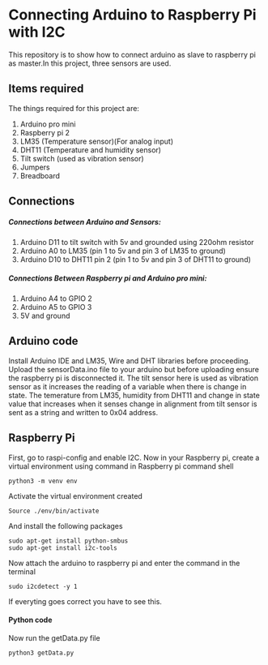 # Connecting Arduino to Raspberry Pi with I2C
This repository is to show how to connect arduino as slave to raspberry pi as master.In this project, three sensors are used. 
## Items required
The things required for this project are:
1. Arduino pro mini
2. Raspberry pi 2
3. LM35 (Temperature sensor)(For analog input)
4. DHT11 (Temperature and humidity sensor)
5. Tilt switch (used as vibration sensor)
6. Jumpers
7. Breadboard
## Connections
##### Connections between Arduino and Sensors:
1. Arduino D11 to tilt switch with 5v and grounded using 220ohm resistor
2. Arduino A0 to LM35 (pin 1 to 5v and pin 3 of LM35 to ground) 
3. Arduino D10 to DHT11 pin 2 (pin 1 to 5v and pin 3 of DHT11 to ground)
##### Connections Between Raspberry pi and Arduino pro mini:
1. Arduino A4 to GPIO 2
2. Arduino A5 to GPIO 3
3. 5V and ground
## Arduino code
Install Arduino IDE and LM35, Wire and DHT libraries before proceeding. Upload the sensorData.ino file to your arduino but before uploading ensure the raspberry pi is disconnected it. The tilt sensor here is used as vibration sensor as it increases the reading of a variable when there is change in state. The temerature from LM35, humidity from DHT11 and change in state value that increases when it senses change in alignment from tilt sensor is sent as a string and written to 0x04 address.
## Raspberry Pi
First, go to raspi-config and enable I2C. 
Now in your Raspberry pi, create a virtual environment using command in Raspberry pi command shell
```
python3 -m venv env
```
Activate the virtual environment created
```
Source ./env/bin/activate
```
And install the following packages
```
sudo apt-get install python-smbus
sudo apt-get install i2c-tools
```
Now attach the arduino to raspberry pi and enter the command in the terminal
```
sudo i2cdetect -y 1
```
If everyting goes correct you have to see this.
#### Python code
Now run the getData.py file
```
python3 getData.py
```



